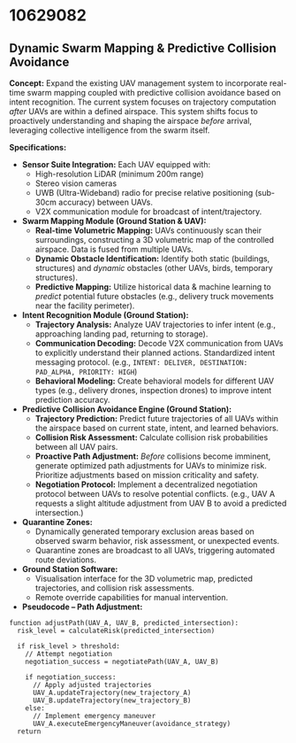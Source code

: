 # 10629082

## Dynamic Swarm Mapping & Predictive Collision Avoidance

**Concept:** Expand the existing UAV management system to incorporate real-time swarm mapping coupled with predictive collision avoidance based on intent recognition. The current system focuses on trajectory computation *after* UAVs are within a defined airspace. This system shifts focus to proactively understanding and shaping the airspace *before* arrival, leveraging collective intelligence from the swarm itself.

**Specifications:**

*   **Sensor Suite Integration:** Each UAV equipped with:
    *   High-resolution LiDAR (minimum 200m range)
    *   Stereo vision cameras
    *   UWB (Ultra-Wideband) radio for precise relative positioning (sub-30cm accuracy) between UAVs.
    *   V2X communication module for broadcast of intent/trajectory.
*   **Swarm Mapping Module (Ground Station & UAV):**
    *   **Real-time Volumetric Mapping:** UAVs continuously scan their surroundings, constructing a 3D volumetric map of the controlled airspace. Data is fused from multiple UAVs.
    *   **Dynamic Obstacle Identification:** Identify both static (buildings, structures) and *dynamic* obstacles (other UAVs, birds, temporary structures).
    *   **Predictive Mapping:**  Utilize historical data & machine learning to *predict* potential future obstacles (e.g., delivery truck movements near the facility perimeter).
*   **Intent Recognition Module (Ground Station):**
    *   **Trajectory Analysis:** Analyze UAV trajectories to infer intent (e.g., approaching landing pad, returning to storage).
    *   **Communication Decoding:**  Decode V2X communication from UAVs to explicitly understand their planned actions.  Standardized intent messaging protocol. (e.g., `INTENT: DELIVER, DESTINATION: PAD_ALPHA, PRIORITY: HIGH`)
    *   **Behavioral Modeling:**  Create behavioral models for different UAV types (e.g., delivery drones, inspection drones) to improve intent prediction accuracy.
*   **Predictive Collision Avoidance Engine (Ground Station):**
    *   **Trajectory Prediction:**  Predict future trajectories of all UAVs within the airspace based on current state, intent, and learned behaviors.
    *   **Collision Risk Assessment:**  Calculate collision risk probabilities between all UAV pairs.
    *   **Proactive Path Adjustment:**  *Before* collisions become imminent, generate optimized path adjustments for UAVs to minimize risk.  Prioritize adjustments based on mission criticality and safety.
    *   **Negotiation Protocol:**  Implement a decentralized negotiation protocol between UAVs to resolve potential conflicts. (e.g., UAV A requests a slight altitude adjustment from UAV B to avoid a predicted intersection.)
*   **Quarantine Zones:**
    *   Dynamically generated temporary exclusion areas based on observed swarm behavior, risk assessment, or unexpected events. 
    *   Quarantine zones are broadcast to all UAVs, triggering automated route deviations.
*   **Ground Station Software:**
    *   Visualisation interface for the 3D volumetric map, predicted trajectories, and collision risk assessments.
    *   Remote override capabilities for manual intervention.
* **Pseudocode – Path Adjustment:**

```
function adjustPath(UAV_A, UAV_B, predicted_intersection):
  risk_level = calculateRisk(predicted_intersection)

  if risk_level > threshold:
    // Attempt negotiation
    negotiation_success = negotiatePath(UAV_A, UAV_B)

    if negotiation_success:
      // Apply adjusted trajectories
      UAV_A.updateTrajectory(new_trajectory_A)
      UAV_B.updateTrajectory(new_trajectory_B)
    else:
      // Implement emergency maneuver
      UAV_A.executeEmergencyManeuver(avoidance_strategy)
  return
```